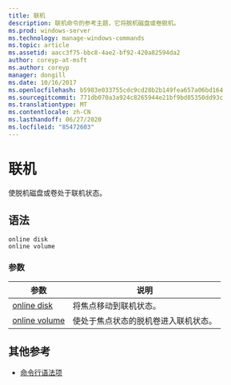 ```yaml
---
title: 联机
description: 联机命令的参考主题，它将脱机磁盘或卷脱机。
ms.prod: windows-server
ms.technology: manage-windows-commands
ms.topic: article
ms.assetid: aacc3f75-bbc8-4ae2-bf92-420a82594da2
author: coreyp-at-msft
ms.author: coreyp
manager: dongill
ms.date: 10/16/2017
ms.openlocfilehash: b5983e033755cdc9cd28b2b149fea657a06bd164
ms.sourcegitcommit: 771db070a3a924c8265944e21bf9bd85350dd93c
ms.translationtype: MT
ms.contentlocale: zh-CN
ms.lasthandoff: 06/27/2020
ms.locfileid: "85472603"
---
```

# <a name="online"></a>联机

使脱机磁盘或卷处于联机状态。

## <a name="syntax"></a>语法

```
online disk
online volume
```

### <a name="parameters"></a>参数

| 参数 | 说明 |
|--|--|
| [online disk](online-disk.md) | 将焦点移动到联机状态。 |
| [online volume](online-volume.md) | 使处于焦点状态的脱机卷进入联机状态。 |

## <a name="additional-references"></a>其他参考

- [命令行语法项](command-line-syntax-key.md)
